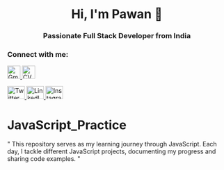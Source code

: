 <h1 align="center">Hi, I'm Pawan 👋</h1>
<h3 align="center">Passionate Full Stack Developer from India</h3>

<h3 align="left">Connect with me:</h3>
<p align="left">
  <a href="mailto:p1.sirsat1998@gmail.com" target="_blank">
    <img src="https://img.icons8.com/color/48/000000/gmail-new.png" alt="Gmail" width="30" height="30" />
  </a>
  <a href="https://drive.google.com/file/d/1ixx97YVph0IQR_OsCANnKY5_U64W41UR/view?usp=sharing" target="_blank">
    <img src="https://img.icons8.com/color/48/000000/contract-job.png" alt="CV" width="30" height="30" />
  </a>
</p>
<p align="left">
  <a href="https://twitter.com/sirsat_pawan" target="_blank">
    <img src="https://raw.githubusercontent.com/rahuldkjain/github-profile-readme-generator/master/src/images/icons/Social/twitter.svg" alt="Twitter" height="30" width="40" />
  </a>
  <a href="https://linkedin.com/in/pawan-sirsat-72a0ba174/" target="_blank">
    <img src="https://raw.githubusercontent.com/rahuldkjain/github-profile-readme-generator/master/src/images/icons/Social/linked-in-alt.svg" alt="LinkedIn" height="30" width="40" />
  </a>
  <a href="https://instagram.com/p1.sirsat?utm_source=qr&igshid=ngexmmi2ytkyzg%3d%3d" target="_blank">
    <img src="https://raw.githubusercontent.com/rahuldkjain/github-profile-readme-generator/master/src/images/icons/Social/instagram.svg" alt="Instagram" height="30" width="40" />
  </a>
</p>


# JavaScript_Practice
" This repository serves as my learning journey through JavaScript. Each day, I tackle different JavaScript projects, documenting my progress and sharing code examples. "
